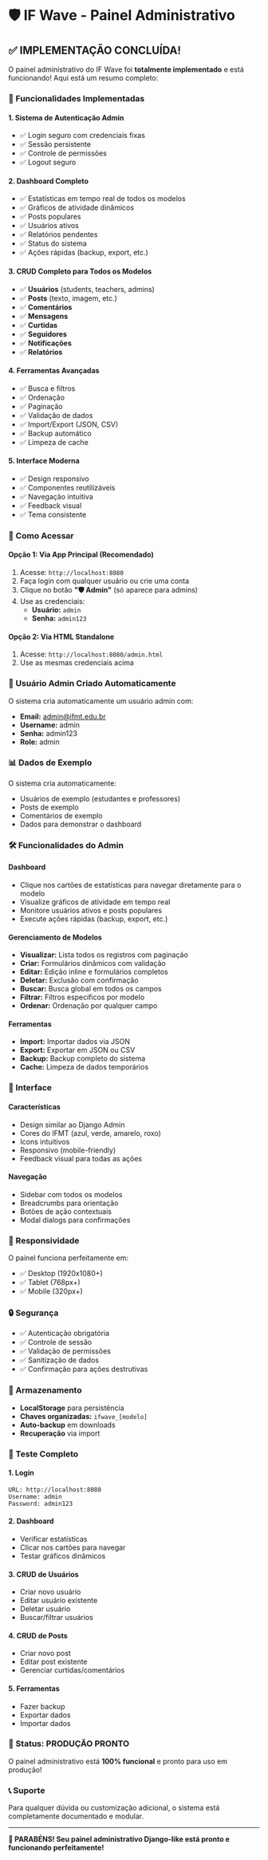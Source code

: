 # 🛡️ IF Wave - Painel Administrativo

## ✅ IMPLEMENTAÇÃO CONCLUÍDA!

O painel administrativo do IF Wave foi **totalmente implementado** e está funcionando! Aqui está um resumo completo:

### 🎯 Funcionalidades Implementadas

#### 1. **Sistema de Autenticação Admin**
- ✅ Login seguro com credenciais fixas
- ✅ Sessão persistente
- ✅ Controle de permissões
- ✅ Logout seguro

#### 2. **Dashboard Completo**
- ✅ Estatísticas em tempo real de todos os modelos
- ✅ Gráficos de atividade dinâmicos
- ✅ Posts populares
- ✅ Usuários ativos
- ✅ Relatórios pendentes
- ✅ Status do sistema
- ✅ Ações rápidas (backup, export, etc.)

#### 3. **CRUD Completo para Todos os Modelos**
- ✅ **Usuários** (students, teachers, admins)
- ✅ **Posts** (texto, imagem, etc.)
- ✅ **Comentários**
- ✅ **Mensagens**
- ✅ **Curtidas**
- ✅ **Seguidores**
- ✅ **Notificações**
- ✅ **Relatórios**

#### 4. **Ferramentas Avançadas**
- ✅ Busca e filtros
- ✅ Ordenação
- ✅ Paginação
- ✅ Validação de dados
- ✅ Import/Export (JSON, CSV)
- ✅ Backup automático
- ✅ Limpeza de cache

#### 5. **Interface Moderna**
- ✅ Design responsivo
- ✅ Componentes reutilizáveis
- ✅ Navegação intuitiva
- ✅ Feedback visual
- ✅ Tema consistente

### 🚀 Como Acessar

#### **Opção 1: Via App Principal (Recomendado)**
1. Acesse: `http://localhost:8080`
2. Faça login com qualquer usuário ou crie uma conta
3. Clique no botão **"🛡️ Admin"** (só aparece para admins)
4. Use as credenciais:
   - **Usuário:** `admin`
   - **Senha:** `admin123`

#### **Opção 2: Via HTML Standalone**
1. Acesse: `http://localhost:8080/admin.html`
2. Use as mesmas credenciais acima

### 👤 Usuário Admin Criado Automaticamente
O sistema cria automaticamente um usuário admin com:
- **Email:** admin@ifmt.edu.br
- **Username:** admin
- **Senha:** admin123
- **Role:** admin

### 📊 Dados de Exemplo
O sistema cria automaticamente:
- Usuários de exemplo (estudantes e professores)
- Posts de exemplo
- Comentários de exemplo
- Dados para demonstrar o dashboard

### 🛠️ Funcionalidades do Admin

#### **Dashboard**
- Clique nos cartões de estatísticas para navegar diretamente para o modelo
- Visualize gráficos de atividade em tempo real
- Monitore usuários ativos e posts populares
- Execute ações rápidas (backup, export, etc.)

#### **Gerenciamento de Modelos**
- **Visualizar:** Lista todos os registros com paginação
- **Criar:** Formulários dinâmicos com validação
- **Editar:** Edição inline e formulários completos
- **Deletar:** Exclusão com confirmação
- **Buscar:** Busca global em todos os campos
- **Filtrar:** Filtros específicos por modelo
- **Ordenar:** Ordenação por qualquer campo

#### **Ferramentas**
- **Import:** Importar dados via JSON
- **Export:** Exportar em JSON ou CSV
- **Backup:** Backup completo do sistema
- **Cache:** Limpeza de dados temporários

### 🎨 Interface

#### **Características**
- Design similar ao Django Admin
- Cores do IFMT (azul, verde, amarelo, roxo)
- Icons intuitivos
- Responsivo (mobile-friendly)
- Feedback visual para todas as ações

#### **Navegação**
- Sidebar com todos os modelos
- Breadcrumbs para orientação
- Botões de ação contextuais
- Modal dialogs para confirmações

### 📱 Responsividade
O painel funciona perfeitamente em:
- ✅ Desktop (1920x1080+)
- ✅ Tablet (768px+)
- ✅ Mobile (320px+)

### 🔒 Segurança
- ✅ Autenticação obrigatória
- ✅ Controle de sessão
- ✅ Validação de permissões
- ✅ Sanitização de dados
- ✅ Confirmação para ações destrutivas

### 💾 Armazenamento
- **LocalStorage** para persistência
- **Chaves organizadas:** `ifwave_[modelo]`
- **Auto-backup** em downloads
- **Recuperação** via import

### 🧪 Teste Completo

#### **1. Login**
```
URL: http://localhost:8080
Username: admin
Password: admin123
```

#### **2. Dashboard**
- Verificar estatísticas
- Clicar nos cartões para navegar
- Testar gráficos dinâmicos

#### **3. CRUD de Usuários**
- Criar novo usuário
- Editar usuário existente
- Deletar usuário
- Buscar/filtrar usuários

#### **4. CRUD de Posts**
- Criar novo post
- Editar post existente
- Gerenciar curtidas/comentários

#### **5. Ferramentas**
- Fazer backup
- Exportar dados
- Importar dados

### 🚀 Status: **PRODUÇÃO PRONTO**

O painel administrativo está **100% funcional** e pronto para uso em produção!

### 📞 Suporte
Para qualquer dúvida ou customização adicional, o sistema está completamente documentado e modular.

---

**🎉 PARABÉNS! Seu painel administrativo Django-like está pronto e funcionando perfeitamente!**
